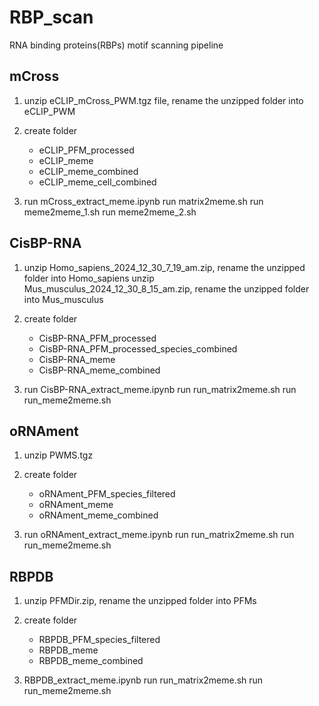 # RBP_scan
RNA binding proteins(RBPs) motif scanning pipeline



## mCross
1. unzip eCLIP_mCross_PWM.tgz file, rename the unzipped folder into eCLIP_PWM

2. create folder
   - eCLIP_PFM_processed
   - eCLIP_meme
   - eCLIP_meme_combined
   - eCLIP_meme_cell_combined

3. run mCross_extract_meme.ipynb
   run matrix2meme.sh
   run meme2meme_1.sh
   run meme2meme_2.sh



## CisBP-RNA
1. unzip Homo_sapiens_2024_12_30_7_19_am.zip, rename the unzipped folder into Homo_sapiens
   unzip Mus_musculus_2024_12_30_8_15_am.zip, rename the unzipped folder into Mus_musculus

3. create folder
   - CisBP-RNA_PFM_processed
   - CisBP-RNA_PFM_processed_species_combined
   - CisBP-RNA_meme
   - CisBP-RNA_meme_combined
  
4. run CisBP-RNA_extract_meme.ipynb
   run run_matrix2meme.sh
   run run_meme2meme.sh



## oRNAment
1. unzip PWMS.tgz

2. create folder
   - oRNAment_PFM_species_filtered
   - oRNAment_meme
   - oRNAment_meme_combined
  
3. run oRNAment_extract_meme.ipynb
   run run_matrix2meme.sh
   run run_meme2meme.sh



## RBPDB
1. unzip PFMDir.zip, rename the unzipped folder into PFMs

2. create folder
   - RBPDB_PFM_species_filtered
   - RBPDB_meme
   - RBPDB_meme_combined
  
3. RBPDB_extract_meme.ipynb
   run run_matrix2meme.sh
   run run_meme2meme.sh
